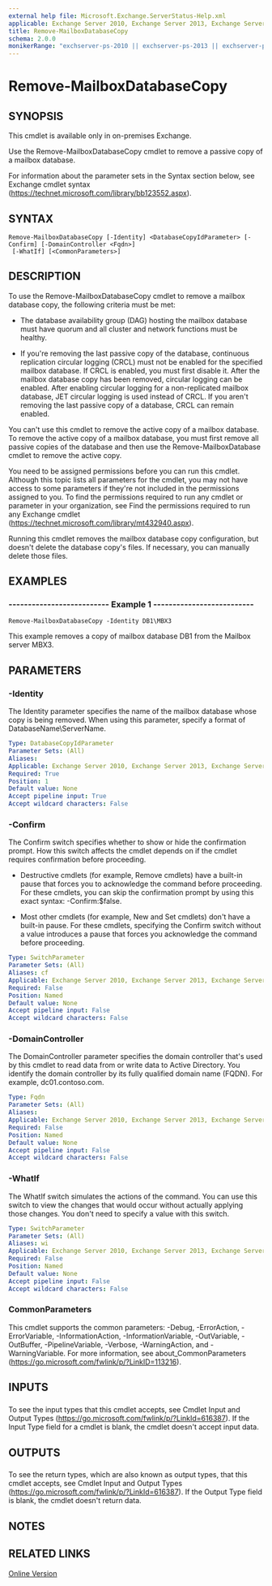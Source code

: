 ```yaml
---
external help file: Microsoft.Exchange.ServerStatus-Help.xml
applicable: Exchange Server 2010, Exchange Server 2013, Exchange Server 2016
title: Remove-MailboxDatabaseCopy
schema: 2.0.0
monikerRange: "exchserver-ps-2010 || exchserver-ps-2013 || exchserver-ps-2016"
---
```


# Remove-MailboxDatabaseCopy

## SYNOPSIS
This cmdlet is available only in on-premises Exchange.

Use the Remove-MailboxDatabaseCopy cmdlet to remove a passive copy of a mailbox database.

For information about the parameter sets in the Syntax section below, see Exchange cmdlet syntax (https://technet.microsoft.com/library/bb123552.aspx).

## SYNTAX

```
Remove-MailboxDatabaseCopy [-Identity] <DatabaseCopyIdParameter> [-Confirm] [-DomainController <Fqdn>]
 [-WhatIf] [<CommonParameters>]
```

## DESCRIPTION
To use the Remove-MailboxDatabaseCopy cmdlet to remove a mailbox database copy, the following criteria must be met:

- The database availability group (DAG) hosting the mailbox database must have quorum and all cluster and network functions must be healthy.

- If you're removing the last passive copy of the database, continuous replication circular logging (CRCL) must not be enabled for the specified mailbox database. If CRCL is enabled, you must first disable it. After the mailbox database copy has been removed, circular logging can be enabled. After enabling circular logging for a non-replicated mailbox database, JET circular logging is used instead of CRCL. If you aren't removing the last passive copy of a database, CRCL can remain enabled.

You can't use this cmdlet to remove the active copy of a mailbox database. To remove the active copy of a mailbox database, you must first remove all passive copies of the database and then use the Remove-MailboxDatabase cmdlet to remove the active copy.

You need to be assigned permissions before you can run this cmdlet. Although this topic lists all parameters for the cmdlet, you may not have access to some parameters if they're not included in the permissions assigned to you. To find the permissions required to run any cmdlet or parameter in your organization, see Find the permissions required to run any Exchange cmdlet (https://technet.microsoft.com/library/mt432940.aspx).

Running this cmdlet removes the mailbox database copy configuration, but doesn't delete the database copy's files. If necessary, you can manually delete those files.

## EXAMPLES

### -------------------------- Example 1 --------------------------
```
Remove-MailboxDatabaseCopy -Identity DB1\MBX3
```

This example removes a copy of mailbox database DB1 from the Mailbox server MBX3.

## PARAMETERS

### -Identity
The Identity parameter specifies the name of the mailbox database whose copy is being removed. When using this parameter, specify a format of DatabaseName\ServerName.

```yaml
Type: DatabaseCopyIdParameter
Parameter Sets: (All)
Aliases:
Applicable: Exchange Server 2010, Exchange Server 2013, Exchange Server 2016
Required: True
Position: 1
Default value: None
Accept pipeline input: True
Accept wildcard characters: False
```

### -Confirm
The Confirm switch specifies whether to show or hide the confirmation prompt. How this switch affects the cmdlet depends on if the cmdlet requires confirmation before proceeding.

- Destructive cmdlets (for example, Remove cmdlets) have a built-in pause that forces you to acknowledge the command before proceeding. For these cmdlets, you can skip the confirmation prompt by using this exact syntax: -Confirm:$false.

- Most other cmdlets (for example, New and Set cmdlets) don't have a built-in pause. For these cmdlets, specifying the Confirm switch without a value introduces a pause that forces you acknowledge the command before proceeding.

```yaml
Type: SwitchParameter
Parameter Sets: (All)
Aliases: cf
Applicable: Exchange Server 2010, Exchange Server 2013, Exchange Server 2016
Required: False
Position: Named
Default value: None
Accept pipeline input: False
Accept wildcard characters: False
```

### -DomainController
The DomainController parameter specifies the domain controller that's used by this cmdlet to read data from or write data to Active Directory. You identify the domain controller by its fully qualified domain name (FQDN). For example, dc01.contoso.com.

```yaml
Type: Fqdn
Parameter Sets: (All)
Aliases:
Applicable: Exchange Server 2010, Exchange Server 2013, Exchange Server 2016
Required: False
Position: Named
Default value: None
Accept pipeline input: False
Accept wildcard characters: False
```

### -WhatIf
The WhatIf switch simulates the actions of the command. You can use this switch to view the changes that would occur without actually applying those changes. You don't need to specify a value with this switch.

```yaml
Type: SwitchParameter
Parameter Sets: (All)
Aliases: wi
Applicable: Exchange Server 2010, Exchange Server 2013, Exchange Server 2016
Required: False
Position: Named
Default value: None
Accept pipeline input: False
Accept wildcard characters: False
```

### CommonParameters
This cmdlet supports the common parameters: -Debug, -ErrorAction, -ErrorVariable, -InformationAction, -InformationVariable, -OutVariable, -OutBuffer, -PipelineVariable, -Verbose, -WarningAction, and -WarningVariable. For more information, see about_CommonParameters (https://go.microsoft.com/fwlink/p/?LinkID=113216).

## INPUTS

###  
To see the input types that this cmdlet accepts, see Cmdlet Input and Output Types (https://go.microsoft.com/fwlink/p/?LinkId=616387). If the Input Type field for a cmdlet is blank, the cmdlet doesn't accept input data.

## OUTPUTS

###  
To see the return types, which are also known as output types, that this cmdlet accepts, see Cmdlet Input and Output Types (https://go.microsoft.com/fwlink/p/?LinkId=616387). If the Output Type field is blank, the cmdlet doesn't return data.

## NOTES

## RELATED LINKS

[Online Version](https://technet.microsoft.com/library/18a41719-99dd-4bf7-97af-2e9b0e39ba2d.aspx)
